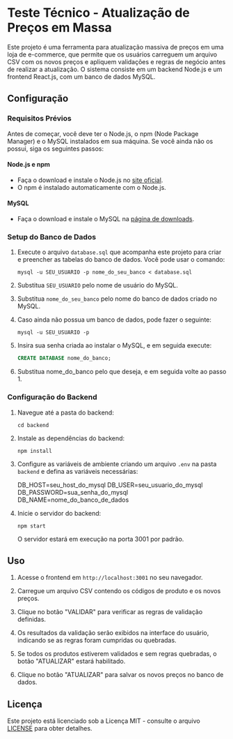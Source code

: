 # Teste Técnico - Atualização de Preços em Massa

Este projeto é uma ferramenta para atualização massiva de preços em uma loja de e-commerce, que permite que os usuários carreguem um arquivo CSV com os novos preços e apliquem validações e regras de negócio antes de realizar a atualização. O sistema consiste em um backend Node.js e um frontend React.js, com um banco de dados MySQL.

## Configuração

### Requisitos Prévios

Antes de começar, você deve ter o Node.js, o npm (Node Package Manager) e o MySQL instalados em sua máquina. Se você ainda não os possui, siga os seguintes passos:

#### Node.js e npm

- Faça o download e instale o Node.js no [site oficial](https://nodejs.org/).
- O npm é instalado automaticamente com o Node.js.

#### MySQL

- Faça o download e instale o MySQL na [página de downloads](https://dev.mysql.com/downloads/installer/).

### Setup do Banco de Dados

1. Execute o arquivo `database.sql` que acompanha este projeto para criar e preencher as tabelas do banco de dados. Você pode usar o comando:

   ```shell
   mysql -u SEU_USUARIO -p nome_do_seu_banco < database.sql
   ```
   
2. Substitua `SEU_USUARIO` pelo nome de usuário do MySQL.
3. Substitua `nome_do_seu_banco` pelo nome do banco de dados criado no MySQL.
4. Caso ainda não possua um banco de dados, pode fazer o seguinte:

   ```shell
   mysql -u SEU_USUARIO -p
   ```
5. Insira sua senha criada ao instalar o MySQL, e em seguida execute:

   ```sql
   CREATE DATABASE nome_do_banco;
   ```

7. Substitua nome_do_banco pelo que deseja, e em seguida volte ao passo 1.

### Configuração do Backend

1. Navegue até a pasta do backend:
   ```shell
   cd backend
   ```
 
3. Instale as dependências do backend:
   ```shell
   npm install
   ```
4. Configure as variáveis de ambiente criando um arquivo `.env` na pasta `backend` e defina as variáveis necessárias:
   
   DB_HOST=seu_host_do_mysql
   DB_USER=seu_usuario_do_mysql
   DB_PASSWORD=sua_senha_do_mysql
   DB_NAME=nome_do_banco_de_dados
   
6. Inicie o servidor do backend:
   ```shell
   npm start
   ```
   O servidor estará em execução na porta 3001 por padrão.


## Uso

1. Acesse o frontend em `http://localhost:3001` no seu navegador.

2. Carregue um arquivo CSV contendo os códigos de produto e os novos preços.

3. Clique no botão "VALIDAR" para verificar as regras de validação definidas.

4. Os resultados da validação serão exibidos na interface do usuário, indicando se as regras foram cumpridas ou quebradas.

5. Se todos os produtos estiverem validados e sem regras quebradas, o botão "ATUALIZAR" estará habilitado.

6. Clique no botão "ATUALIZAR" para salvar os novos preços no banco de dados.

## Licença

Este projeto está licenciado sob a Licença MIT - consulte o arquivo [LICENSE](LICENSE) para obter detalhes.
